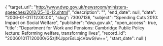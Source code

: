 {
  "target_url": "http://www.dwp.gov.uk/newsroom/ministers-speeches/2012/25-10-12.shtml", 
  "description": "", 
  "end_date": null, 
  "date": "2006-01-01T12:00:00", 
  "slug": 73007136, 
  "subject": "Spending Cuts 2010: Impact on Social Welfare", 
  "publisher": "dwp.gov.uk", 
  "open_access": true, 
  "title": "Department for Work and Pensions: Cambridge Public Policy lecture: Reforming welfare, transforming lives", 
  "record_id": "20060101T120000/G5zjfKJpprEsLxjcVbwG/w==", 
  "start_date": null
}

